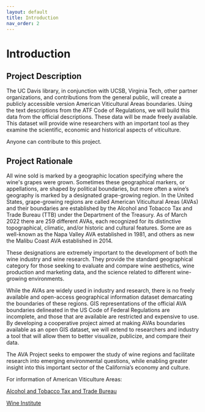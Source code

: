 ```yaml
---
layout: default
title: Introduction
nav_order: 2
---
```


# Introduction

## Project Description
The UC Davis library, in conjunction with UCSB, Virginia Tech, other partner organizations, and contributions from the general public, will create a publicly accessible version American Viticultural Areas boundaries. Using the text descriptions from the ATF Code of Regulations, we will build this data from the official descriptions. These data will be made freely available. This dataset will provide wine researchers with an important tool as they examine the scientific, economic and historical aspects of viticulture.

Anyone can contribute to this project.

## Project Rationale
All wine sold is marked by a geographic location specifying where the wine's grapes were grown. Sometimes these geographical markers, or appellations, are shaped by political boundaries, but more often a wine’s geography is marked by a designated grape-growing region. In the United States, grape-growing regions are called American Viticultural Areas (AVAs) and their boundaries are established by the Alcohol and Tobacco Tax and Trade Bureau (TTB) under the Department of the Treasury. As of March 2022 there are 259 different AVAs, each recognized for its distinctive topographical, climatic, and/or historic and cultural features. Some are as well-known as the Napa Valley AVA established in 1981, and others as new the Malibu Coast AVA established in 2014.

These designations are extremely important to the development of both the wine industry and wine research. They provide the standard geographical category for those seeking to evaluate and compare wine aesthetics, wine production and marketing data, and the science related to different wine-growing environments.

While the AVAs are widely used in industry and research, there is no freely available and open-access geographical information dataset demarcating the boundaries of these regions. GIS representations of the official AVA boundaries delineated in the US Code of Federal Regulations are incomplete, and those that are available are restricted and expensive to use. By developing a cooperative project aimed at making AVAs boundaries available as an open GIS dataset, we will extend to researchers and industry a tool that will allow them to better visualize, publicize, and compare their data.

The AVA Project seeks to empower the study of wine regions and facilitate research into emerging environmental questions, while enabling greater insight into this important sector of the California’s economy and culture.

For information of American Viticulture Areas: 

[Alcohol and Tobacco Tax and Trade Bureau](https://www.ttb.gov/wine/ava.shtml)

[Wine Institute](https://www.wineinstitute.org/resources/avas)